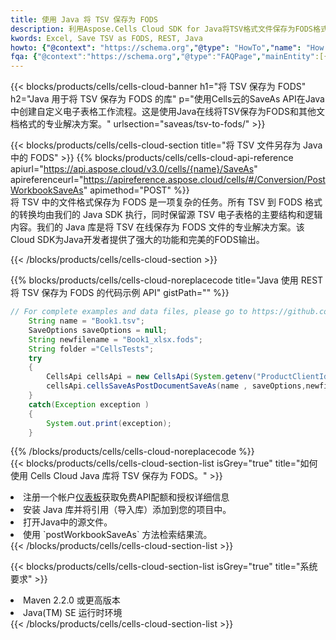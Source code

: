 ```yaml
---
title: 使用 Java 将 TSV 保存为 FODS
description: 利用Aspose.Cells Cloud SDK for Java将TSV格式文件保存为FODS格式文件。
kwords: Excel, Save TSV as FODS, REST, Java
howto: {"@context": "https://schema.org","@type": "HowTo","name": "How to save TSV as FODS using the Cells Cloud Java library.","description": "How to save TSV as FODS using the Cells Cloud Java library.","image": {"@type": "ImageObject"},"url": "/java/saveas/tsv-to-fods/","step": [{ "@type": "HowToStep","name": "How to save TSV as FODS using the Cells Cloud Java library. step 1", "image": {"@type": "ImageObject",},"url": "/java/saveas/tsv-to-fods/","text": "Register an account at <a href='https://dashboard.aspose.cloud/'>Dashboard</a> to get free API quota & authorization details",},{ "@type": "HowToStep","name": "How to save TSV as FODS using the Cells Cloud Java library. step 1", "image": {"@type": "ImageObject",},"url": "/java/saveas/tsv-to-fods/","text": "Install Java library and add the reference (import the library) to your project.",},{ "@type": "HowToStep","name": "How to save TSV as FODS using the Cells Cloud Java library. step 1", "image": {"@type": "ImageObject",},"url": "/java/saveas/tsv-to-fods/","text": "Open the source file in Java.",},{ "@type": "HowToStep","name": "How to save TSV as FODS using the Cells Cloud Java library. step 1", "image": {"@type": "ImageObject",},"url": "/java/saveas/tsv-to-fods/","text": "Use the `postWorkbookSaveAs` method to retrieve the resulting stream.",}, ],"supply": {"@type": "HowToSupply","name": "document"},"tool": [{"@type": "HowToTool","name": "IntelliJ IDEA, Visual Studio Code, Eclipse"},{"@type": "HowToTool","name": "Aspose Cells"}],"totalTime": "PT6M"}
fqa: {"@context":"https://schema.org","@type":"FAQPage","mainEntity":[{"@type":"Question","name":"Why save file as other formats file in C# using REST API?","acceptedAnswer":{"@type":"Answer","text":"Documents are encoded in many ways, and some files may be incompatible with the software you use. To open and read such files, just save them as appropriate file formats.<br/><ol><li>Install .NET SDK and add the reference (import the library) to your project.</li><li>Open the source file in C# using REST API.</li><li>Call the PostWorkbookSaveAsRequest() method, passing an output filename with required extension.</li><li>Get the result of save as a separate file.</li></ol>"}},{"@type":"Question","name":"What file formats can I save as with your C# library?","acceptedAnswer":{"@type":"Answer","text":"We support a variety of file formats for conversion using .NET library, including XLSX, Excel, xls , PDF, CSV, HTML, Markdown, XML, PNG, JPG, TIFF, Json, TXT and many more."}},{"@type":"Question","name":"What is the maximum allowed file size for conversion using this .NET library?","acceptedAnswer":{"@type":"Answer","text":"There are no file size limits for format conversions using .NET library."}}]}
---
```

{{< blocks/products/cells/cells-cloud-banner h1="将 TSV 保存为 FODS" h2="Java 用于将 TSV 保存为 FODS 的库" p="使用Cells云的SaveAs API在Java中创建自定义电子表格工作流程。这是使用Java在线将TSV保存为FODS和其他文档格式的专业解决方案。" urlsection="saveas/tsv-to-fods/" >}}

{{< blocks/products/cells/cells-cloud-section title="将 TSV 文件另存为 Java 中的 FODS" >}}
{{% blocks/products/cells/cells-cloud-api-reference apiurl="https://api.aspose.cloud/v3.0/cells/{name}/SaveAs" apireferenceurl="https://apireference.aspose.cloud/cells/#/Conversion/PostWorkbookSaveAs" apimethod="POST" %}}
<br/>
将 TSV 中的文件格式保存为 FODS 是一项复杂的任务。所有 TSV 到 FODS 格式的转换均由我们的 Java SDK 执行，同时保留源 TSV 电子表格的主要结构和逻辑内容。我们的 Java 库是将 TSV 在线保存为 FODS 文件的专业解决方案。该Cloud SDK为Java开发者提供了强大的功能和完美的FODS输出。

{{< /blocks/products/cells/cells-cloud-section >}}

{{% blocks/products/cells/cells-cloud-noreplacecode title="Java 使用 REST 将 TSV 保存为 FODS 的代码示例 API" gistPath="" %}}
  
```java
// For complete examples and data files, please go to https://github.com/aspose-cells-cloud/aspose-cells-cloud-java/
    String name = "Book1.tsv";
    SaveOptions saveOptions = null;
    String newfilename = "Book1_xlsx.fods";
    String folder ="CellsTests";
    try 
    {
        CellsApi cellsApi = new CellsApi(System.getenv("ProductClientId"), System.getenv("ProductClientSecret"));
        cellsApi.cellsSaveAsPostDocumentSaveAs(name , saveOptions,newfilename,false,false,folder,null,null,null,true);                       
    }
    catch(Exception exception )
    {
        System.out.print(exception);
    }
```
  
{{% /blocks/products/cells/cells-cloud-noreplacecode %}}
<br/>
{{< blocks/products/cells/cells-cloud-section-list isGrey="true" title="如何使用 Cells Cloud Java 库将 TSV 保存为 FODS。" >}}
<li>注册一个帐户<a href="https://dashboard.aspose.cloud/">仪表板</a>获取免费API配额和授权详细信息</li>
<li>安装 Java 库并将引用（导入库）添加到您的项目中。</li>
<li>打开Java中的源文件。</li>
<li>使用 `postWorkbookSaveAs` 方法检索结果流。</li>
{{< /blocks/products/cells/cells-cloud-section-list >}}

{{< blocks/products/cells/cells-cloud-section-list isGrey="true" title="系统要求" >}}
<li>Maven 2.2.0 或更高版本</li>
<li>Java(TM) SE 运行时环境</li>
{{< /blocks/products/cells/cells-cloud-section-list >}}

